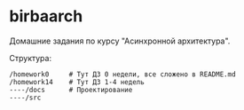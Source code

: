 # birbaarch

Домашние задания по курсу "Асинхронной архитектура".

Структура:

```
/homework0     # Тут ДЗ 0 недели, все сложено в README.md
/homework14    # Тут ДЗ 1-4 недель
----/docs      # Проектирование
----/src
```
